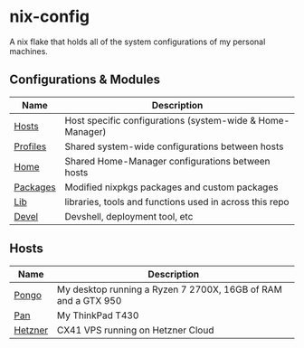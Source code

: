 # nix-config

A nix flake that holds all of the system configurations of my personal machines.

## Configurations & Modules

Name        		| Description
----------------------- | -----------
[Hosts](./hosts)	| Host specific configurations (system-wide & Home-Manager)
[Profiles](./profiles)  | Shared system-wide configurations between hosts
[Home](./home)          | Shared Home-Manager configurations between hosts
[Packages](./packages)  | Modified nixpkgs packages and custom packages
[Lib](./lib)            | libraries, tools and functions used in across this repo
[Devel](./devel)        | Devshell, deployment tool, etc

## Hosts

Name              		     	    | Description
------------------------------------------- | -----------
[Pongo](./hosts/pongo) 	                    | My desktop running a Ryzen 7 2700X, 16GB of RAM and a GTX 950 
[Pan](./hosts/pan)     	                    | My ThinkPad T430
[Hetzner](./hosts/hetzner)                  | CX41 VPS running on Hetzner Cloud
